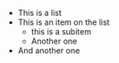 * This is a list
* This is an item on the list
  * this is a subitem
  * Another one
* And another one
